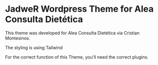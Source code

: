 # JadweR Wordpress Theme for Alea Consulta Dietética

This theme was developed for Alea Consulta Dietética via Cristian Montesinos.

The styling is using Tailwind

For the correct function of this Theme, you'll need the correct plugins.